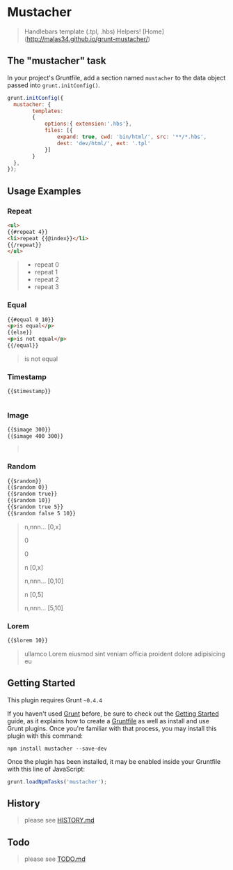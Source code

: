 # Mustacher

> Handlebars template (.tpl, .hbs) Helpers!
> [Home] (http://malas34.github.io/grunt-mustacher/)

## The "mustacher" task
In your project's Gruntfile, add a section named `mustacher` to the data object passed into `grunt.initConfig()`.

```js
grunt.initConfig({
  mustacher: {
        templates:
        {
            options:{ extension:'.hbs'},
            files: [{
                expand: true, cwd: 'bin/html/', src: '**/*.hbs',
                dest: 'dev/html/', ext: '.tpl'
            }]
        }
  },
});
```

## Usage Examples

### Repeat
```html
<ul>
{{#repeat 4}}
<li>repeat {{@index}}</li>
{{/repeat}}
</ul>
```
> <ul>
> <li>repeat 0</li>
> <li>repeat 1</li>
> <li>repeat 2</li>
> <li>repeat 3</li>
> </ul>

### Equal
```html
{{#equal 0 10}}
<p>is equal</p>
{{else}}
<p>is not equal</p>
{{/equal}}
```
> <p>is not equal</p>

### Timestamp
```html
{{$timestamp}}
```
> <p><img src="http://placehold.it/300?[n(13)]" alt="" title="" /></p>

### Image
```html
{{$image 300}}
{{$image 400 300}}
```
> <p><img src="http://placehold.it/300" alt="" title="" /></p>
> <p><img src="http://placehold.it/400x300" alt="" title="" /></p>

### Random
```html
{{$random}}
{{$random O}}
{{$random true}}
{{$random 10}}
{{$random true 5}}
{{$random false 5 10}}
```
> <p>n,nnn... [0,x]</p>
> <p>0</p>
> <p>0</p>
> <p>n [0,x]</p>
> <p>n,nnn... [0,10]</p>
> <p>n [0,5]</p>
> <p>n,nnn... [5,10]</p>

### Lorem
``` html
{{$lorem 10}}
```
> <p>ullamco Lorem eiusmod sint veniam officia proident dolore adipisicing eu</p>

## Getting Started

This plugin requires Grunt `~0.4.4`

If you haven't used [Grunt](http://gruntjs.com/) before, be sure to check out the [Getting Started](http://gruntjs.com/getting-started) guide, as it explains how to create a [Gruntfile](http://gruntjs.com/sample-gruntfile) as well as install and use Grunt plugins. Once you're familiar with that process, you may install this plugin with this command:

```shell
npm install mustacher --save-dev
```

Once the plugin has been installed, it may be enabled inside your Gruntfile with this line of JavaScript:

```js
grunt.loadNpmTasks('mustacher');
```

## History


> please see [HISTORY.md](https://github.com/malas34/grunt-mustacher/blob/v1.0.0a/HISTORY.md)


## Todo

> please see [TODO.md](https://github.com/malas34/grunt-mustacher/blob/v1.0.0a/TODO.md)

